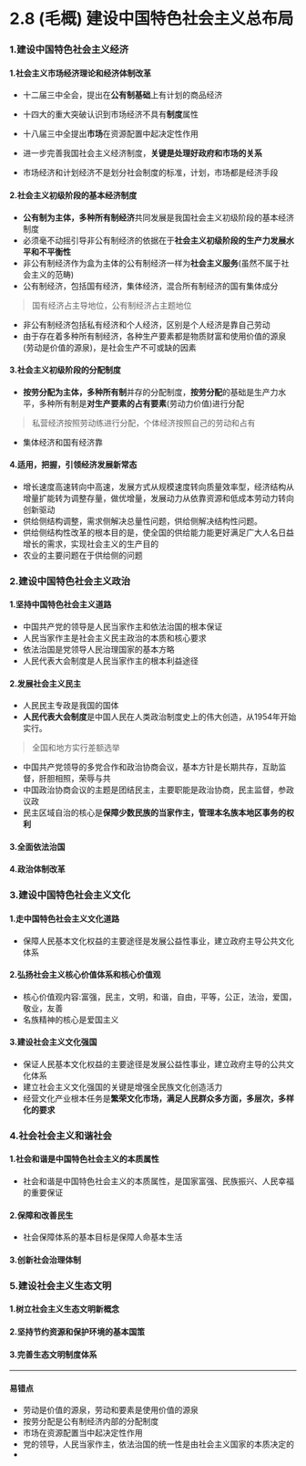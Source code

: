 # 2.8 (毛概) 建设中国特色社会主义总布局

### 1.建设中国特色社会主义经济

#### 1.社会主义市场经济理论和经济体制改革

* 十二届三中全会，提出在**公有制基础**上有计划的商品经济
* 十四大的重大突破认识到市场经济不具有**制度**属性
* 十八届三中全提出**市场**在资源配置中起决定性作用


* 进一步完善我国社会主义经济制度，**关键是处理好政府和市场的关系**
* 市场经济和计划经济不是划分社会制度的标准，计划，市场都是经济手段

#### 2.社会主义初级阶段的基本经济制度

* **公有制为主体，多种所有制经济**共同发展是我国社会主义初级阶段的基本经济制度
* 必须毫不动摇引导非公有制经济的依据在于**社会主义初级阶段的生产力发展水平和不平衡性**
* 非公有制经济作为盒为主体的公有制经济一样为**社会主义服务**(虽然不属于社会主义的范畴)
* 公有制经济，包括国有经济，集体经济，混合所有制经济的国有集体成分


> 国有经济占主导地位，公有制经济占主题地位

* 非公有制经济包括私有经济和个人经济，区别是个人经济是靠自己劳动
* 由于存在着多种所有制经济，各种生产要素都是物质财富和使用价值的源泉(劳动是价值的源泉)，是社会生产不可或缺的因素


#### 3.社会主义初级阶段的分配制度

* **按劳分配为主体，多种所有制**并存的分配制度，**按劳分配**的基础是生产力水平，多种所有制是**对生产要素的占有要素**(劳动力价值)进行分配

> 私营经济按照劳动练进行分配，个体经济按照自己的劳动和占有

* 集体经济和国有经济靠

#### 4.适用，把握，引领经济发展新常态

* 增长速度高速转向中高速，发展方式从规模速度转向质量效率型，经济结构从增量扩能转为调整存量，做优增量，发展动力从依靠资源和低成本劳动力转向创新驱动
* 供给侧结构调整，需求侧解决总量性问题，供给侧解决结构性问题。
* 供给侧结构性改革的根本目的是，使全国的供给能力能更好满足广大人名日益增长的需求，实现社会主义的生产目的
* 农业的主要问题在于供给侧的问题



### 2.建设中国特色社会主义政治

#### 1.坚持中国特色社会主义道路

* 中国共产党的领导是人民当家作主和依法治国的根本保证
* 人民当家作主是社会主义民主政治的本质和核心要求
* 依法治国是党领导人民治理国家的基本方略
* 人民代表大会制度是人民当家作主的根本利益途径

#### 2.发展社会主义民主

* 人民民主专政是我国的国体
* **人民代表大会制度**是中国人民在人类政治制度史上的伟大创造，从1954年开始实行。


> 全国和地方实行差额选举

* 中国共产党领导的多党合作和政治协商会议，基本方针是长期共存，互助监督，肝胆相照，荣辱与共
* 中国政治协商会议的主题是团结民主，主要职能是政治协商，民主监督，参政议政
* 民主区域自治的核心是**保障少数民族的当家作主，管理本名族本地区事务的权利**


#### 3.全面依法治国

#### 4.政治体制改革

### 3.建设中国特色社会主义文化

#### 1.走中国特色社会主义文化道路

* 保障人民基本文化权益的主要途径是发展公益性事业，建立政府主导公共文化体系

#### 2.弘扬社会主义核心价值体系和核心价值观

* 核心价值观内容:富强，民主，文明，和谐，自由，平等，公正，法治，爱国，敬业，友善
* 名族精神的核心是爱国主义


#### 3.建设社会主义文化强国

* 保证人民基本文化权益的主要途径是发展公益性事业，建立政府主导的公共文化体系
* 建立社会主义文化强国的关键是增强全民族文化创造活力
* 经营文化产业根本任务是**繁荣文化市场，满足人民群众多方面，多层次，多样化的要求**

### 4.社会社会主义和谐社会

#### 1.社会和谐是中国特色社会主义的本质属性

* 社会和谐是中国特色社会主义的本质属性，是国家富强、民族振兴、人民幸福的重要保证

#### 2.保障和改善民生

* 社会保障体系的基本目标是保障人命基本生活

#### 3.创新社会治理体制



### 5.建设社会主义生态文明

#### 1.树立社会主义生态文明新概念

#### 2.坚持节约资源和保护环境的基本国策

#### 3.完善生态文明制度体系



------

#### 易错点

* 劳动是价值的源泉，劳动和要素是使用价值的源泉
* 按劳分配是公有制经济内部的分配制度
* 市场在资源配置当中起决定性作用
* 党的领导，人民当家作主，依法治国的统一性是由社会主义国家的本质决定的
* ​